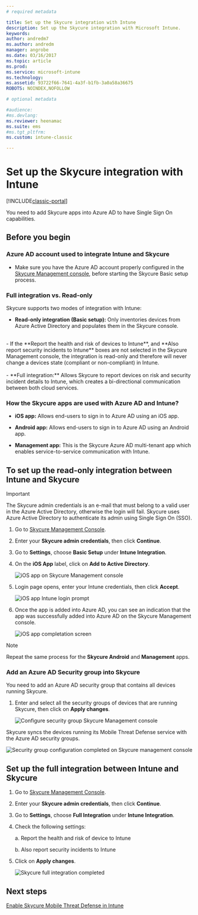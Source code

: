 ```yaml
---
# required metadata

title: Set up the Skycure integration with Intune 
description: Set up the Skycure integration with Microsoft Intune.
keywords:
author: andredm7
ms.author: andredm
manager: angrobe
ms.date: 03/16/2017
ms.topic: article
ms.prod:
ms.service: microsoft-intune
ms.technology:
ms.assetid: 93722f66-7641-4a3f-b1fb-3a0a58a36675
ROBOTS: NOINDEX,NOFOLLOW

# optional metadata

#audience:
#ms.devlang:
ms.reviewer: heenamac
ms.suite: ems
#ms.tgt_pltfrm:
ms.custom: intune-classic

---
```


# Set up the Skycure integration with Intune

[!INCLUDE[classic-portal](../includes/classic-portal.md)]

You need to add Skycure apps into Azure AD to have Single Sign On capabilities.

## Before you begin

### Azure AD account used to integrate Intune and Skycure

-   Make sure you have the Azure AD account properly configured in the [Skycure Management console](https://aad.skycure.com), before starting the Skycure Basic setup process.

### Full integration vs. Read-only

Skycure supports two modes of integration with Intune:

-   **Read-only integration (Basic setup):** Only inventories devices from Azure Active Directory and populates them in the Skycure console.
<br>
    -   If the **Report the health and risk of devices to Intune**, and **Also report security incidents to Intune** boxes are not selected in the Skycure Management console, the integration is read-only and therefore will never change a devices state (compliant or non-compliant) in Intune.
<br></br>
-   **Full integration:** Allows Skycure to report devices on risk and security incident details to Intune, which creates a bi-directional communication between both cloud services.

### How the Skycure apps are used with Azure AD and Intune?

-   **iOS app:** Allows end-users to sign in to Azure AD using an iOS app.

-   **Android app:** Allows end-users to sign in to Azure AD using an Android app.

-   **Management app:** This is the Skycure Azure AD multi-tenant app which enables service-to-service communication with Intune.

## To set up the read-only integration between Intune and Skycure

> [!IMPORTANT]
> The Skycure admin credentials is an e-mail that must belong to a valid user in the Azure Active Directory, otherwise the login will fail. Skycure uses Azure Active Directory to authenticate its admin using Single Sign On (SSO).

1.  Go to [Skycure Management Console](https://aad.skycure.com).

2.  Enter your **Skycure admin credentials**, then click **Continue**.

3.  Go to **Settings**, choose **Basic Setup** under **Intune Integration**.

4.  On the **iOS App** label, click on **Add to Active Directory**.

    ![iOS app on Skycure Management console](../media/mtp/skycure-setup-1.png)

5.  Login page opens, enter your Intune credentials, then click **Accept**.

    ![iOS app Intune login prompt](../media/mtp/skycure-setup-2.png)

6.  Once the app is added into Azure AD, you can see an indication that the app was successfully added into Azure AD on the Skycure Management console.

    ![iOS app completation screen](../media/mtp/skycure-setup-3.png)

> [!NOTE]
> Repeat the same process for the **Skycure Android** and **Management** apps.

### Add an Azure AD Security group into Skycure

You need to add an Azure AD security group that contains all devices running Skycure.

1.  Enter and select all the security groups of devices that are running Skycure, then click on **Apply changes**.

    ![Configure security group Skycure Management console](../media/mtp/skycure-setup-4.png)

Skycure syncs the devices running its Mobile Threat Defense service with the Azure AD security groups.

![Security group configuration completed on Skycure management console](../media/mtp/skycure-setup-5.png)

## Set up the full integration between Intune and Skycure

1.  Go to [Skycure Management Console](https://aad.skycure.com).

2.  Enter your **Skycure admin credentials**, then click **Continue**.

3.  Go to **Settings**, choose **Full Integration** under **Intune Integration**.

4.  Check the following settings:

    a.  Report the health and risk of device to Intune

    b.  Also report security incidents to Intune

5.  Click on **Apply changes**.

    ![Skycure full integration completed](../media/mtp/skycure-setup-6.png)

## Next steps

[Enable Skycure Mobile Threat Defense in Intune](/intune-classic/deploy-use/enable-skycure-mobile-threat-defense-in-intune)
